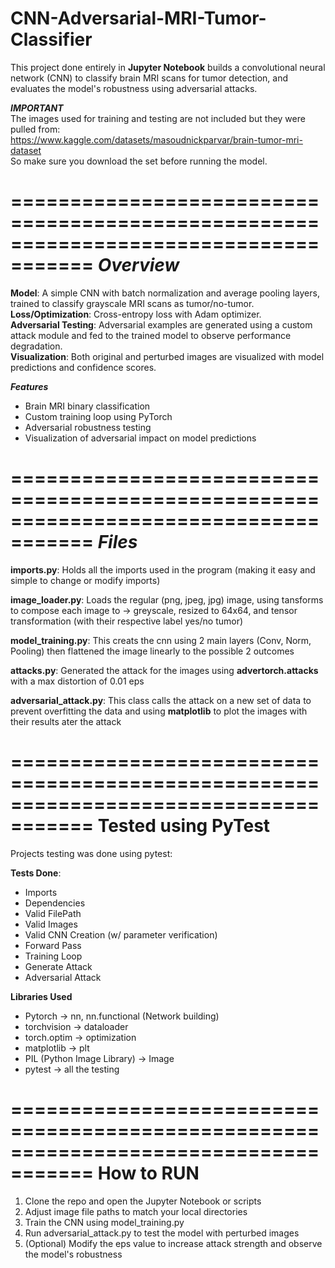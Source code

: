 # CNN-Adversarial-MRI-Tumor-Classifier
This project done entirely in **Jupyter Notebook** builds a convolutional neural network (CNN) to classify brain MRI scans for tumor detection, and evaluates the model's robustness using adversarial attacks.

***IMPORTANT***</br>
The images used for training and testing are not included but they were pulled from:</br>
https://www.kaggle.com/datasets/masoudnickparvar/brain-tumor-mri-dataset</br>
So make sure you download the set before running the model.</br>

=====================================================================================
***Overview***</br>
=====================================================================================

**Model**: A simple CNN with batch normalization and average pooling layers, trained to classify grayscale MRI scans as tumor/no-tumor.</br>
**Loss/Optimization**: Cross-entropy loss with Adam optimizer.</br>
**Adversarial Testing**: Adversarial examples are generated using a custom attack module and fed to the trained model to observe performance degradation.</br>
**Visualization**: Both original and perturbed images are visualized with model predictions and confidence scores.</br>


***Features***
- Brain MRI binary classification
- Custom training loop using PyTorch
- Adversarial robustness testing
- Visualization of adversarial impact on model predictions

=====================================================================================
***Files***
=====================================================================================
**imports.py**: Holds all the imports used in the program (making it easy and simple to change or modify imports)</br>

**image_loader.py**: Loads the regular (png, jpeg, jpg) image, using tansforms to compose each image to -> greyscale, resized to 64x64, and tensor transformation (with their respective label yes/no tumor)</br>

**model_training.py**: This creats the cnn using 2 main layers (Conv, Norm, Pooling) then flattened the image linearly to the possible 2 outcomes</br>

**attacks.py**: Generated the attack for the images using **advertorch.attacks** with a max distortion of 0.01 eps</br>

**adversarial_attack.py**: This class calls the attack on a new set of data to prevent overfitting the data and using **matplotlib** to plot the images with their results ater the attack</br>


=====================================================================================
**Tested using PyTest**
=====================================================================================
Projects testing was done using pytest:
  
**Tests Done**:
- Imports
- Dependencies 
- Valid FilePath 
- Valid Images
- Valid CNN Creation (w/ parameter verification)
- Forward Pass
- Training Loop
- Generate Attack
- Adversarial Attack

**Libraries Used**
- Pytorch -> nn, nn.functional (Network building)
- torchvision -> dataloader
- torch.optim -> optimization
- matplotlib -> plt
- PIL (Python Image Library) -> Image
- pytest -> all the testing

=====================================================================================
 **How to RUN**
 =====================================================================================
 1. Clone the repo and open the Jupyter Notebook or scripts
 2. Adjust image file paths to match your local directories
 3. Train the CNN using model_training.py
 4. Run adversarial_attack.py to test the model with perturbed images
 5. (Optional) Modify the eps value to increase attack strength and observe the model's robustness
    
